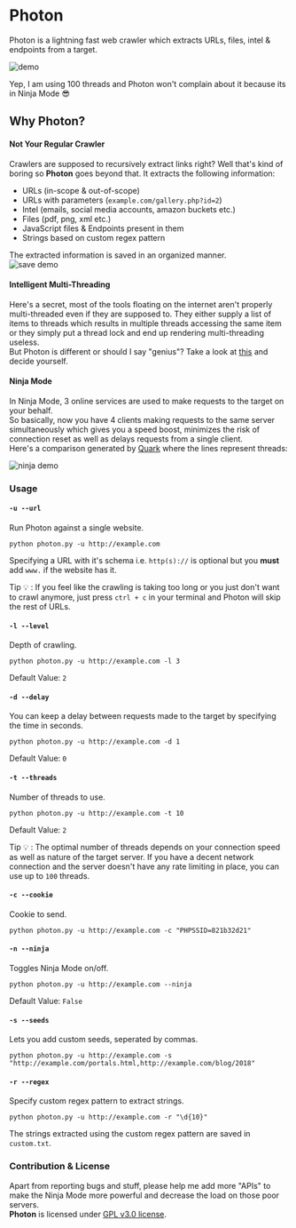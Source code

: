 # Photon

Photon is a lightning fast web crawler which extracts URLs, files, intel & endpoints from a target.

![demo](https://image.ibb.co/bTNwBy/Screenshot_2018_07_22_12_07_30.png)

Yep, I am using 100 threads and Photon won't complain about it because its in Ninja Mode :sunglasses:

## Why Photon?


#### Not Your Regular Crawler
Crawlers are supposed to recursively extract links right? Well that's kind of boring so **Photon** goes beyond that.
It extracts the following information:
- URLs (in-scope & out-of-scope)
- URLs with parameters (`example.com/gallery.php?id=2`)
- Intel (emails, social media accounts, amazon buckets etc.)
- Files (pdf, png, xml etc.)
- JavaScript files & Endpoints present in them
- Strings based on custom regex pattern

The extracted information is saved in an organized manner.\
![save demo](https://image.ibb.co/ezTEyd/Screenshot_2018_07_22_12_24_44.png)

#### Intelligent Multi-Threading
Here's a secret, most of the tools floating on the internet aren't properly multi-threaded even if they are supposed to. They either supply a list of items to threads which results in multiple threads accessing the same item or they simply put a thread lock and end up rendering multi-threading useless.\
But Photon is different or should I say "genius"? Take a look at [this](https://github.com/s0md3v/Photon/blob/1621e7dbae0907ef2be0961f0167b729b4684bda/photon.py#L316-L328) and decide yourself.

#### Ninja Mode
In Ninja Mode, 3 online services are used to make requests to the target on your behalf.\
So basically, now you have 4 clients making requests to the same server simultaneously which gives you a speed boost, minimizes the risk of connection reset as well as delays requests from a single client.\
Here's a comparison generated by [Quark](https://github.com/s0md3v/Quark) where the lines represent threads:

![ninja demo](https://image.ibb.co/mcNbTd/ninj.png)

### Usage

#### `-u --url`

Run Photon against a single website.

`python photon.py -u http://example.com`

Specifying a URL with it's schema i.e. `http(s)://` is optional but you **must** add `www.` if the website has it.

Tip :bulb: : If you feel like the crawling is taking too long or you just don't want to crawl anymore, just press `ctrl + c` in your terminal and Photon will skip the rest of URLs.

#### `-l --level`

Depth of crawling.

`python photon.py -u http://example.com -l 3`

Default Value: `2`

#### `-d --delay`

You can keep a delay between requests made to the target by specifying the time in seconds.

`python photon.py -u http://example.com -d 1`

Default Value: `0`

#### `-t --threads`

Number of threads to use.

`python photon.py -u http://example.com -t 10`

Default Value: `2`

Tip :bulb: : The optimal number of threads depends on your connection speed as well as nature of the target server. If you have a decent network connection and the server doesn't have any rate limiting in place, you can use up to `100` threads.

#### `-c --cookie`

Cookie to send.

`python photon.py -u http://example.com -c "PHPSSID=821b32d21"`

#### `-n --ninja`

Toggles Ninja Mode on/off.

`python photon.py -u http://example.com --ninja`

Default Value: `False`

#### `-s --seeds`

Lets you add custom seeds, seperated by commas.

`python photon.py -u http://example.com -s "http://example.com/portals.html,http://example.com/blog/2018"`

#### `-r --regex`

Specify custom regex pattern to extract strings.

`python photon.py -u http://example.com -r "\d{10}"`

The strings extracted using the custom regex pattern are saved in `custom.txt`.

### Contribution & License
Apart from reporting bugs and stuff, please help me add more "APIs" to make the Ninja Mode more powerful and decrease the load on those poor servers.\
**Photon** is licensed under [GPL v3.0 license](https://www.gnu.org/licenses/gpl-3.0.en.html).
